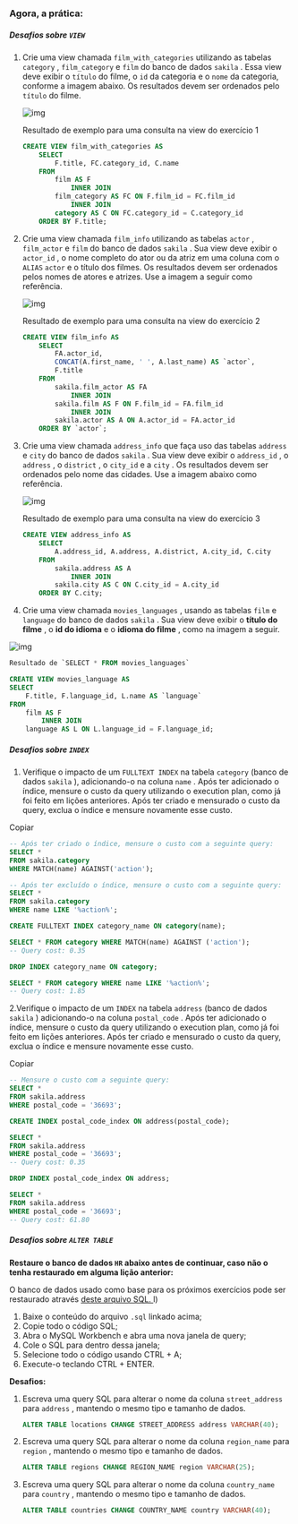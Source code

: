 ### Agora, a prática:

##### Desafios sobre `VIEW`

1. Crie uma view chamada `film_with_categories` utilizando as tabelas `category` , `film_category` e `film` do banco de dados `sakila` . Essa view deve exibir o `título` do filme, o `id` da categoria e o `nome` da categoria, conforme a imagem abaixo. Os resultados devem ser ordenados pelo `título` do filme.

   

   ![img](https://s3.us-east-2.amazonaws.com/assets.app.betrybe.com/back-end/sql/images/viewexercise1-fef52cea07cee95dd99d48fdb57b6c0c.png)

   Resultado de exemplo para uma consulta na view do exercício 1

   ```sql
   CREATE VIEW film_with_categories AS
       SELECT 
           F.title, FC.category_id, C.name
       FROM
           film AS F
               INNER JOIN
           film_category AS FC ON F.film_id = FC.film_id
               INNER JOIN
           category AS C ON FC.category_id = C.category_id
       ORDER BY F.title;
   ```

   

2. Crie uma view chamada `film_info` utilizando as tabelas `actor` , `film_actor` e `film` do banco de dados `sakila` . Sua view deve exibir o `actor_id` , o nome completo do ator ou da atriz em uma coluna com o `ALIAS` `actor` e o título dos filmes. Os resultados devem ser ordenados pelos nomes de atores e atrizes. Use a imagem a seguir como referência.

   

   ![img](https://s3.us-east-2.amazonaws.com/assets.app.betrybe.com/back-end/sql/images/view_challenge2-1f47971d7ea38db5dc88f30f44992141.png)

   Resultado de exemplo para uma consulta na view do exercício 2

   ```sql
   CREATE VIEW film_info AS
       SELECT 
           FA.actor_id,
           CONCAT(A.first_name, ' ', A.last_name) AS `actor`,
           F.title
       FROM
           sakila.film_actor AS FA
               INNER JOIN
           sakila.film AS F ON F.film_id = FA.film_id
               INNER JOIN
           sakila.actor AS A ON A.actor_id = FA.actor_id
       ORDER BY `actor`;
   ```

   

3. Crie uma view chamada `address_info` que faça uso das tabelas `address` e `city` do banco de dados `sakila` . Sua view deve exibir o `address_id` , o `address` , o `district` , o `city_id` e a `city` . Os resultados devem ser ordenados pelo nome das cidades. Use a imagem abaixo como referência.

   

   ![img](https://s3.us-east-2.amazonaws.com/assets.app.betrybe.com/back-end/sql/images/view_challenge3-b1142963942961cb118807f4caa9b18b.png)

   Resultado de exemplo para uma consulta na view do exercício 3

   

   ```sql
   CREATE VIEW address_info AS
       SELECT 
           A.address_id, A.address, A.district, A.city_id, C.city
       FROM
           sakila.address AS A
               INNER JOIN
           sakila.city AS C ON C.city_id = A.city_id
       ORDER BY C.city;
   ```

   

4. Crie uma view chamada `movies_languages` , usando as tabelas `film` e `language` do banco de dados `sakila` . Sua view deve exibir o **título do filme** , o **id do idioma** e o **idioma do filme** , como na imagem a seguir.

![img](https://s3.us-east-2.amazonaws.com/assets.app.betrybe.com/back-end/sql/images/view_challenge1-14c443a8f49c2350530c3aa45dcac8d8.png)

```sql
Resultado de `SELECT * FROM movies_languages`

CREATE VIEW movies_language AS
SELECT 
    F.title, F.language_id, L.name AS `language`
FROM
    film AS F
        INNER JOIN
    language AS L ON L.language_id = F.language_id;
```



##### Desafios sobre `INDEX`

1. Verifique o impacto de um `FULLTEXT INDEX` na tabela `category` (banco de dados `sakila` ), adicionando-o na coluna `name` . Após ter adicionado o índice, mensure o custo da query utilizando o execution plan, como já foi feito em lições anteriores. Após ter criado e mensurado o custo da query, exclua o índice e mensure novamente esse custo.

Copiar

```sql
-- Após ter criado o índice, mensure o custo com a seguinte query:
SELECT *
FROM sakila.category
WHERE MATCH(name) AGAINST('action');

-- Após ter excluído o índice, mensure o custo com a seguinte query:
SELECT *
FROM sakila.category
WHERE name LIKE '%action%';
```



```sql
CREATE FULLTEXT INDEX category_name ON category(name);

SELECT * FROM category WHERE MATCH(name) AGAINST ('action');
-- Query cost: 0.35

DROP INDEX category_name ON category;

SELECT * FROM category WHERE name LIKE '%action%';
-- Query cost: 1.85
```



2.Verifique o impacto de um `INDEX` na tabela `address` (banco de dados `sakila` ) adicionando-o na coluna `postal_code` . Após ter adicionado o índice, mensure o custo da query utilizando o execution plan, como já foi feito em lições anteriores. Após ter criado e mensurado o custo da query, exclua o índice e mensure novamente esse custo.

Copiar

```sql
-- Mensure o custo com a seguinte query:
SELECT *
FROM sakila.address
WHERE postal_code = '36693';
```

```sql
CREATE INDEX postal_code_index ON address(postal_code);

SELECT *
FROM sakila.address
WHERE postal_code = '36693';
-- Query cost: 0.35

DROP INDEX postal_code_index ON address;

SELECT *
FROM sakila.address
WHERE postal_code = '36693';
-- Query cost: 61.80
```



##### Desafios sobre `ALTER TABLE`

**Restaure o banco de dados `HR` abaixo antes de continuar, caso não o tenha restaurado em alguma lição anterior:**

O banco de dados usado como base para os próximos exercícios pode ser restaurado através [deste arquivo SQL. ](https://s3.us-east-2.amazonaws.com/assets.app.betrybe.com/back-end/sql/hr-cebf8bc2a5bb252bc470ae28943604c6.sql)l)

1. Baixe o conteúdo do arquivo `.sql` linkado acima;
2. Copie todo o código SQL;
3. Abra o MySQL Workbench e abra uma nova janela de query;
4. Cole o SQL para dentro dessa janela;
5. Selecione todo o código usando CTRL + A;
6. Execute-o teclando CTRL + ENTER.

**Desafios:**

1. Escreva uma query SQL para alterar o nome da coluna `street_address` para `address` , mantendo o mesmo tipo e tamanho de dados.

   ```sql
   ALTER TABLE locations CHANGE STREET_ADDRESS address VARCHAR(40);
   ```

   

2. Escreva uma query SQL para alterar o nome da coluna `region_name` para `region` , mantendo o mesmo tipo e tamanho de dados.

   ```sql
   ALTER TABLE regions CHANGE REGION_NAME region VARCHAR(25);
   ```

   

3. Escreva uma query SQL para alterar o nome da coluna `country_name` para `country` , mantendo o mesmo tipo e tamanho de dados.

   ```sql
   ALTER TABLE countries CHANGE COUNTRY_NAME country VARCHAR(40);
   ```

   